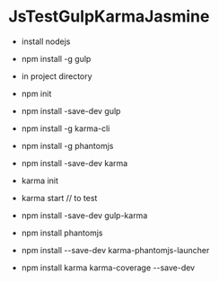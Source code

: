 # JsTestGulpKarmaJasmine

- install nodejs
- npm install -g gulp

- in project directory 
- npm init 
- npm install -save-dev gulp

- npm install -g karma-cli
- npm install  -g phantomjs
- npm install -save-dev karma

- karma init
- karma start  // to test 

- npm install -save-dev gulp-karma
- npm install phantomjs
- npm install --save-dev karma-phantomjs-launcher
- npm install karma karma-coverage --save-dev
